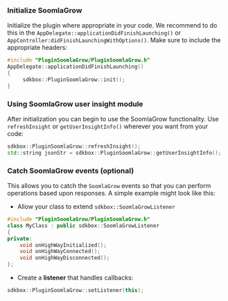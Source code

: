 ### Initialize SoomlaGrow
Initialize the plugin where appropriate in your code. We recommend to do this in the `AppDelegate::applicationDidFinishLaunching()` or `AppController:didFinishLaunchingWithOptions()`. Make sure to include the appropriate headers:
```cpp
#include "PluginSoomlaGrow/PluginSoomlaGrow.h"
AppDelegate::applicationDidFinishLaunching()
{
     sdkbox::PluginSoomlaGrow::init();
}
```

### Using SoomlaGrow user insight module
After initialization you can begin to use the SoomlaGrow functionality. Use `refreshInsight` or `getUserInsightInfo()` wherever you want from your code:
```cpp
sdkbox::PluginSoomlaGrow::refreshInsight();
std::string jsonStr = sdkbox::PluginSoomlaGrow::getUserInsightInfo();
```

### Catch SoomlaGrow events (optional)
This allows you to catch the `SoomlaGrow` events so that you can perform operations based upon responses. A simple example might look like this:

* Allow your class to extend `sdkbox::SoomlaGrowListener`
```cpp
#include "PluginSoomlaGrow/PluginSoomlaGrow.h"
class MyClass : public sdkbox::SoomlaGrowListener
{
private:
    void onHighWayInitialized();
    void onHighWayConnected();
    void onHighWayDisconnected();
};
```

* Create a __listener__ that handles callbacks:
```cpp
sdkbox::PluginSoomlaGrow::setListener(this);
```
